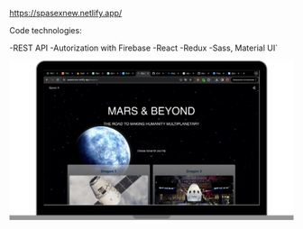 https://spasexnew.netlify.app/

Code technologies:

-REST API
-Autorization with Firebase
-React
-Redux
-Sass, Material UI`

![Image alt](https://github.com/zhukmarina/space_x_new/blob/main/public/spacex.png)
